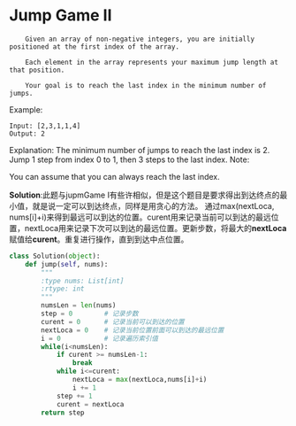 Jump Game II
===

		Given an array of non-negative integers, you are initially positioned at the first index of the array.

		Each element in the array represents your maximum jump length at that position.

		Your goal is to reach the last index in the minimum number of jumps.

Example:
```
Input: [2,3,1,1,4]
Output: 2
```
Explanation: The minimum number of jumps to reach the last index is 2.
    Jump 1 step from index 0 to 1, then 3 steps to the last index.
Note:

You can assume that you can always reach the last index.

**Solution**:此题与jupmGame I有些许相似，但是这个题目是要求得出到达终点的最小值，就是说一定可以到达终点，同样是用贪心的方法。
通过max(nextLoca, nums[i]+i)来得到最远可以到达的位置。curent用来记录当前可以到达的最远位置，nextLoca用来记录下次可以到达的最远位置。更新步数，将最大的**nextLoca**赋值给**curent**。重复进行操作，直到到达中点位置。
```python
class Solution(object):
    def jump(self, nums):
        """
        :type nums: List[int]
        :rtype: int
        """
        numsLen = len(nums)
        step = 0        # 记录步数
        curent = 0      # 记录当前可以到达的位置
        nextLoca = 0    # 记录当前位置前面可以到达的最远位置
        i = 0           # 记录遍历索引值
        while(i<numsLen):
            if curent >= numsLen-1:
                break
            while i<=curent:
                nextLoca = max(nextLoca,nums[i]+i)
                i += 1
            step += 1
            curent = nextLoca
        return step
```